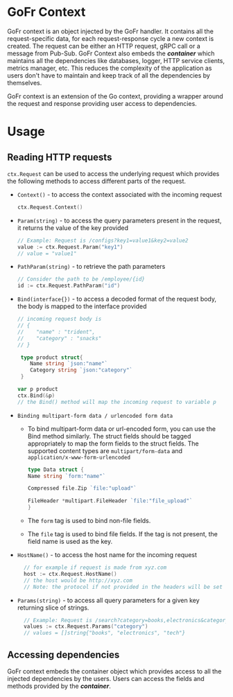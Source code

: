 # GoFr Context

GoFr context is an object injected by the GoFr handler. It contains all the request-specific data, for each
request-response cycle a new context is created. The request can be either an HTTP request, gRPC call or
a message from Pub-Sub.
GoFr Context also embeds the **_container_** which maintains all the dependencies like databases, logger, HTTP service clients,
metrics manager, etc. This reduces the complexity of the application as users don't have to maintain and keep track of
all the dependencies by themselves.

GoFr context is an extension of the Go context, providing a wrapper around the request and response providing
user access to dependencies.

# Usage

## Reading HTTP requests

`ctx.Request` can be used to access the underlying request which provides the following methods to access different
parts of the request.

- `Context()` - to access the context associated with the incoming request
  ```go
  ctx.Request.Context()
  ```
- `Param(string)` - to access the query parameters present in the request, it returns the value of the key provided
  ```go
  // Example: Request is /configs?key1=value1&key2=value2
  value := ctx.Request.Param("key1")
  // value = "value1"
  ```
- `PathParam(string)` - to retrieve the path parameters
  ```go
  // Consider the path to be /employee/{id}
  id := ctx.Request.PathParam("id")
  ```
- `Bind(interface{})` - to access a decoded format of the request body, the body is mapped to the interface provided

  ```go
  // incoming request body is
  // {
  //    "name" : "trident",
  //    "category" : "snacks"
  // }

   type product struct{
      Name string `json:"name"`
      Category string `json:"category"`
   }

  var p product
  ctx.Bind(&p)
  // the Bind() method will map the incoming request to variable p
  ```
  
- `Binding multipart-form data / urlencoded form data ` 
  - To bind multipart-form data or url-encoded form, you can use the Bind method similarly. The struct fields should be tagged appropriately 
    to map the form fields to the struct fields. The supported content types are `multipart/form-data` and `application/x-www-form-urlencoded`
    
    ```go
    type Data struct {
    Name string `form:"name"`

    Compressed file.Zip `file:"upload"`

    FileHeader *multipart.FileHeader `file:"file_upload"`
    }
    ```

  - The `form` tag is used to bind non-file fields.
  - The `file` tag is used to bind file fields. If the tag is not present, the field name is used as the key.


- `HostName()` - to access the host name for the incoming request
  ```go
    // for example if request is made from xyz.com
    host := ctx.Request.HostName()
    // the host would be http://xyz.com
    // Note: the protocol if not provided in the headers will be set to http by default
  ```
- `Params(string)` - to access all query parameters for a given key returning slice of strings.
  ```go 
    // Example: Request is /search?category=books,electronics&category=tech
    values := ctx.Request.Params("category")
    // values = []string{"books", "electronics", "tech"}
  ```

## Accessing dependencies

GoFr context embeds the container object which provides access to
all the injected dependencies by the users. Users can access the fields and methods provided
by the **_container_**.

